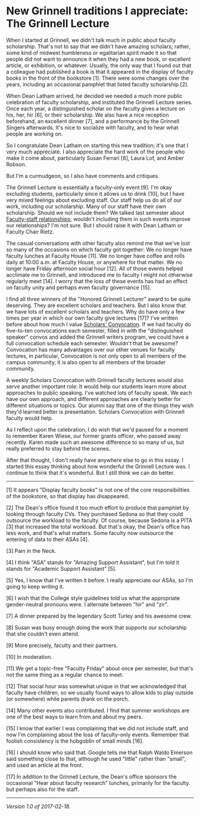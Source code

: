 New Grinnell traditions I appreciate: The Grinnell Lecture
==========================================================

When I started at Grinnell, we didn't talk much in public about faculty
scholarship.  That's not to say that we didn't have amazing scholars;
rather, some kind of midwest humbleness or egalitarian spirit made it
so that people did not want to announce it when they had a new book,
or excellent article, or exhibition, or whatever.  Usually, the only
way that I found out that a colleague had published a book is that it
appeared in the display of faculty books in the front of the bookstore
[1].  There were some changes over the years, including an occasional
pamphlet that listed faculty scholarship [2].

When Dean Latham arrived, he decided we needed a much more public
celebration of faculty scholarship, and instituted the Grinnell Lecture
series.  Once each year, a distinguished scholar on the faculty gives a
lecture on his, her, hir [6], or their scholarship.  We also have a nice
reception beforehand, an excellent dinner [7], and a performance by the
Grinnell Singers afterwards.  It's nice to socialize with faculty, and to
hear what people are working on.

So I congratulate Dean Latham on starting this new tradition; it's one
that I very much appreciate.  I also appreciate the hard work of the people
who make it come about, particularly Susan Ferrari [8],  Laura Lof, and
Amber Robson.

But I'm a curmudgeon, so I also have comments and critiques.

The Grinnell Lecture is essentially a faculty-only event [9]. I'm okay
excluding students, particularly since it allows us to drink [10], but
I have very mixed feelings about excluding staff.  Our staff help us
do all of our work, including our scholarship.  Many of our staff have 
their own scholarship.  Should we not include them?  We talked last
semester about [Faculty-staff relationships](faculty-staff); wouldn't
including them in such events improve our relationships?  I'm not sure.
But I should raise it with Dean Latham or Faculty Chair Rietz.

The casual conversations with other faculty also remind me that we've
lost so many of the occasions on which faculty got together: We no longer
have faculty lunches at Faculty House [11].  We no longer have coffee and
rolls daily at 10:00 a.m. at Faculty House, or anywhere for that matter.
We no longer have Friday afternoon social hour [12].  All of those events
helped acclimate me to Grinnell, and introduced me to faculty I might not
otherwise regularly meet [14].  I worry that the loss of these events has
had an effect on faculty unity and perhaps even faculty governance [15].

I find all three winners of the "Honored Grinnell Lecturer" award
to be quite deserving.  They are excellent scholars and teachers.
But I also know that we have lots of excellent scholars and teachers.
Why do have only a few times per year in which our own faculty give
lectures [17]?  I've written before about how much I value [Scholars'
Convocation](convocation).  If we had faculty do five-to-ten convocations
each semester, filled in with the "distinguished speaker" convos and
added the Grinnell writers program, we could have a full convocation
schedule each semester.  Wouldn't that be awesome?  Convocation has many
advantages over our other venues for faculty lectures, in particular,
Convocation is not only open to all members of the campus community, it
is also open to all members of the broader community.

A weekly Scholars Convocation with Grinnell faculty lectures would also
serve another important role: It would help our students learn more
about approaches to public speaking.  I've watched lots of faculty speak.
We each have our own approach, and different approaches are clearly better
for different situations or topics.  Our alumni say that one of the things
they wish they'd learned better is presentation.  Scholars Convocation
with Grinnell faculty would help.

As I reflect upon the celebration, I do wish that we'd paused for a
moment to remember Karen Wiese, our former grants officer, who passed
away recently.  Karen made such an awesome difference to so many of us,
but really preferred to stay behind the scenes.

After that thought, I don't really have anywhere else to go in this essay.
I started this essay thinking about how wonderful the Grinnell Lecture was.
I continue to think that it's wonderful.  But I still think we can do better.

---

[1] It appears "Display faculty books" is not one of the core
responsibilities of the bookstore, so that display has disappeared.

[2] The Dean's office found it too much effort to produce that pamphlet
by looking through faculty CVs.  They purchased Sedona so that they could
outsource the workload to the faculty.  Of course, because Sedona is a
PITA [3] that increased the total workload.  But that's okay, the Dean's
office has less work, and that's what matters.  Some faculty now outsource
the entering of data to their ASAs [4].

[3] Pain in the Neck.

[4] I think "ASA" stands for "Amazing Support Assistant", but I'm told
it stands for "Academic Support Assistant" [5].

[5] Yes, I know that I've written it before.  I really appreciate our ASAs,
so I'm going to keep writing it.

[6] I wish that the College style guidelines told us what the appropriate
gender-neutral pronouns were.  I alternate between "hir" and "zir".

[7] A dinner prepared by the legendary Scott Turley and his awesome crew.

[8] Susan was busy enough doing the work that supports our scholarship
that she couldn't even attend.

[9] More precisely, faculty and their partners.

[10] In moderation.

[11] We get a topic-free "Faculty Friday" about once per semester, but
that's not the same thing as a regular chance to meet.

[12] That social hour was somewhat unique in that we acknowledged that
faculty have children, so we usually found ways to allow kids to play
outside (or somewhere) while parents drank on the porch.

[14] Many other events also contributed.  I find that summer workshops
are one of the best ways to learn from and about my peers.

[15] I know that earlier I was complaining that we did not include staff,
and now I'm complaining about the loss of faculty-only events.  Remember
that foolish consistency is the hobgoblin of small minds [16].

[16] I should know who said that.  Google tells me that Ralph Waldo
Emerson said something close to that, although he used "little" rather
than "small", and used an article at the front.

[17] In addition to the Grinnell Lecture, the Dean's office sponsors the
occasional "Hear about faculty research" lunches, primarily for the faculty.
but perhaps also for the staff.

---

*Version 1.0 of 2017-02-18.*
